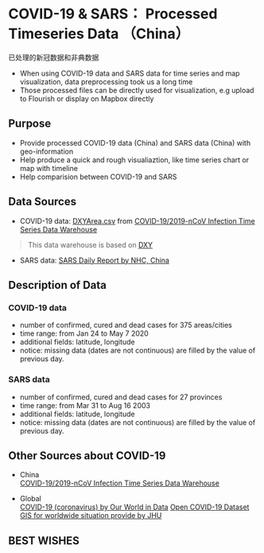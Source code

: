 # COVID-19 & SARS： Processed Timeseries Data （China） 
已处理的新冠数据和非典数据

* When using COVID-19 data and SARS data for time series and map visualization, data preprocessing took us a long time
* Those processed files can be directly used for visualization, e.g upload to Flourish or display on Mapbox directly

## Purpose
* Provide processed COVID-19 data (China) and SARS data (China) with geo-information
* Help produce a quick and rough visualiaztion, like time series chart or map with timeline
* Help comparision between COVID-19 and SARS

## Data Sources
* COVID-19 data: [DXYArea.csv](https://github.com/BlankerL/DXY-COVID-19-Data/blob/master/csv/DXYArea.csv) from [COVID-19/2019-nCoV Infection Time Series Data Warehouse](https://github.com/BlankerL/DXY-COVID-19-Data)
> This data warehouse is based on [DXY](https://ncov.dxy.cn/ncovh5/view/pneumonia)
* SARS data: [SARS Daily Report by NHC, China](http://www.nhc.gov.cn/wjw/zcjd/201304/a0d4975881e44d389195779773afaabc.shtml)

## Description of Data
### COVID-19 data
* number of confirmed, cured and dead cases for 375 areas/cities
* time range: from Jan 24 to May 7 2020
* additional fields: latitude, longitude
* notice: missing data (dates are not continuous) are filled by the value of previous day.

### SARS data
* number of confirmed, cured and dead cases for 27 provinces
* time range: from Mar 31 to Aug 16 2003
* additional fields: latitude, longitude
* notice: missing data (dates are not continuous) are filled by the value of previous day.

## Other Sources about COVID-19
* China <br/>
[COVID-19/2019-nCoV Infection Time Series Data Warehouse](https://github.com/BlankerL/DXY-COVID-19-Data) <br/>

* Global <br/>
[COVID-19 (coronavirus) by Our World in Data](https://github.com/owid/covid-19-data/tree/master/public/data)
[Open COVID-19 Dataset](https://github.com/open-covid-19/data) <br/>
[GIS for worldwide situation provide by JHU](https://gisanddata.maps.arcgis.com/apps/opsdashboard/index.html#/bda7594740fd40299423467b48e9ecf6)


## BEST WISHES
